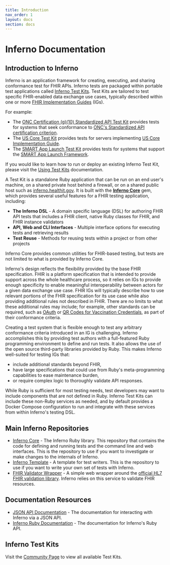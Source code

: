 ```yaml
---
title: Introduction
nav_order: 1
layout: docs
section: docs
---
```

# Inferno Documentation

## Introduction to Inferno
Inferno is an application framework for creating, executing, and sharing
conformance test for FHIR APIs. Inferno tests are packaged within portable test
applications called <a href="concepts.html#inferno-test-kit">Inferno Test Kits</a>.
Test Kits are tailored to test specific FHIR-enabled data exchange use cases,
typically described within one or more [FHIR Implementation
Guides](http://fhir.org/guides/registry/) (IGs).

For example:
* The [ONC Certification (g)(10) Standardized API Test Kit](https://github.com/onc-healthit/onc-certification-g10-test-kit)
  provides tests for systems that seek conformance to
  [ONC's Standardized API certification criterion](https://www.healthit.gov/test-method/standardized-api-patient-and-population-services).
* The [US Core Test Kit](https://github.com/inferno-framework/us-core-test-kit)
  provides tests for servers implementing [US Core Implementation
  Guide](http://hl7.org/fhir/us/core/).
* The [SMART App Launch Test Kit](https://github.com/inferno-framework/smart-app-launch-test-kit)
  provides tests for systems that support the
  [SMART App Launch Framework](http://hl7.org/fhir/smart-app-launch/index.html).

If you would like to learn how to run or deploy an existing Inferno Test Kit, please visit
the <a href="getting-started-users.html">Using Test Kits</a> documentation.

A Test Kit is a standalone Ruby application that can be run on an end
user's machine, on a shared private host behind a firewall, or on a shared
public host such as [inferno.healthit.gov](https://inferno.healthit.gov/suites).
It is built with the [**Inferno Core**](https://github.com/inferno-framework/inferno-core) gem, which provides
several useful features for a FHIR testing application, including:

* **The Inferno DSL** - A domain specific language (DSL) for authoring FHIR API tests that
  includes a FHIR client, native Ruby classes for FHIR, and FHIR instance validators
* **API, Web and CLI Interfaces** - Multiple interface options for executing tests and
  retrieving results
* **Test Reuse** - Methods for reusing tests within a project or from other projects

Inferno Core provides common utilities for FHIR-based testing, but tests are not
limited to what is provided by Inferno Core.

Inferno's design reflects the flexibility provided by the base FHIR
specification. FHIR is a platform specification that is intended to provide support
across the whole healthcare process, so it relies on IGs to
provide enough specificity to enable meaningful interoperability between actors
for a given data exchange use case. FHIR IGs will typically
describe how to use relevant portions of the FHIR specification for
its use case while also providing additional rules not described in FHIR. There are no limits to what these additional rules may include; for example,
other standards can be required, such as
[OAuth](https://www.hl7.org/fhir/smart-app-launch/) or [QR Codes for Vaccination
Credentials](https://build.fhir.org/ig/HL7/fhir-shc-vaccination-ig/), as part of
their conformance criteria.

Creating a test system that is flexible enough to test any arbitrary
conformance criteria introduced in an IG is challenging.
Inferno accomplishes this by providing test authors with a full-featured
Ruby programming environment to define and run tests. It also allows the
use of the open source third-party libraries provided by Ruby.
This makes Inferno well-suited for testing IGs 
that:

* include additional standards beyond FHIR,
* have large specifications that could use from Ruby's meta-programming
  capabilities to ease maintenance burden,
* or require complex logic to thoroughly validate API responses.

While Ruby is sufficient for most testing needs, test developers may want to
include components that are not defined in Ruby. Inferno Test Kits can include
these non-Ruby services as needed, and by default provides a Docker Compose
configuration to run and integrate with these services from within Inferno's
testing DSL.

## Main Inferno Repositories
- [Inferno Core](https://github.com/inferno-framework/inferno-core) - The
  Inferno Ruby library. This repository that contains the code for defining
  and running tests and the command line and web interfaces. 
  This is the repository to use if you want to investigate or
  make changes to the internals of Inferno.
- [Inferno Template](https://github.com/inferno-framework/inferno-template) - A
  template for test writers. This is the repository to use if you want to write
  your own set of tests with Inferno.
- [FHIR Validator
  Wrapper](https://github.com/inferno-framework/fhir-validator-wrapper) - A
  simple web wrapper around the [official HL7 FHIR validation
  library](https://github.com/hapifhir/org.hl7.fhir.core/tree/master/org.hl7.fhir.validation).
  Inferno relies on this service to validate FHIR resources.

## Documentation Resources
- [JSON API Documentation](/inferno-core/api-docs) - The documentation for
  interacting with Inferno via a JSON API.
- [Inferno Ruby Documentation](/inferno-core/docs) - The documentation for
  Inferno's Ruby API.

## Inferno Test Kits
Visit the [Community Page](/inferno-core/available-test-kits) to view all available Test Kits.
